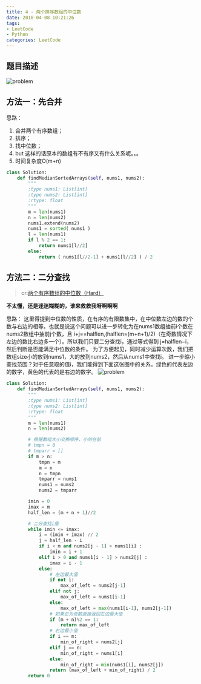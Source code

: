```yaml
---
title: 4 - 两个排序数组的中位数
date: 2018-04-08 10:21:26
tags: 
- LeetCode
- Python
categories: LeetCode
---
```


## 题目描述
![problem](/images/4.png)

<!-- more -->

## 方法一：先合并
思路：
1. 合并两个有序数组；
2. 排序；
3. 找中位数；
4. but 这样的话原本的数组有不有序又有什么关系呢。。。
5. 时间复杂度O(m+n)

```python
class Solution:
    def findMedianSortedArrays(self, nums1, nums2):
        """
        :type nums1: List[int]
        :type nums2: List[int]
        :rtype: float
        """
        m = len(nums1)
        n = len(nums2)
        nums1.extend(nums2)
        nums1 = sorted( nums1 )
        l = len(nums1)
        if l % 2 == 1:
        	return nums1[l//2]
        else:
        	return ( nums1[l//2-1] + nums1[l//2] ) / 2
```

## 方法二：二分查找
> cr:[两个有序数组的中位数（Hard）](https://mzi.red/2017/12/04/leetcode-4/)

**不太懂，还是迷迷糊糊的，谁来救救我呀啊啊啊**

思路：
这里得提到中位数的性质，在有序的有限数集中，在中位数左边的数的个数与右边的相等。也就是说这个问题可以进一步转化为在nums1数组抽前i个数在nums2数组中抽前j个数，且
i+j==halflen,(halflen=(m+n+1)/2)（在奇数情况下左边的数比右边多一个）。所以我们只要二分查找i，通过等式得到
j=halflen−i，然后判断是否能满足中位数的条件。
为了方便起见，同时减少运算次数，我们把数组size小的放到nums1，大的放到nums2，然后从nums1中查找i。
进一步缩小查找范围？对于任意取的值i，我们能得到下面这张图中的关系。绿色的代表左边的数字，黄色的代表的是右边的数字。
![problem](/images/idea.png)

```python
class Solution:
    def findMedianSortedArrays(self, nums1, nums2):
        """
        :type nums1: List[int]
        :type nums2: List[int]
        :rtype: float
        """
        m = len(nums1)
        n = len(nums2)

        # 根据数组大小交换顺序，小的在前
        # tmpn = 0
        # tmparr = []
        if m > n:
        	tmpn = m
        	m = n
        	n = tmpn
        	tmparr = nums1
        	nums1 = nums2
        	nums2 = tmparr

        imin = 0
        imax = m
        half_len = (m + n + 1)//2

        # 二分查找i值
        while imin <= imax:
        	i = (imin + imax) // 2
        	j = half_len - i
        	if i < m and nums2[j - 1] > nums1[i] :
        		imin = i + 1
        	elif i > 0 and nums1[i - 1] > nums2[j] :
        		imax = i - 1
        	else:
        		# 左边最大值
        		if not i:
        			max_of_left = nums2[j-1]
        		elif not j:
        			max_of_left = nums1[i-1]
        		else:
        			max_of_left = max(nums1[i-1], nums2[j-1])
        		# 如果总为奇数直接返回左边最大值
        		if (m + n)%2 == 1:
        			return max_of_left
        		# 右边最小值
        		if i == m:
        			min_of_right = nums2[j]
        		elif j == n:
        			min_of_right = nums1[i]
        		else:
        			min_of_right = min(nums1[i], nums2[j])
        		return (max_of_left + min_of_right) / 2
        return 0
```